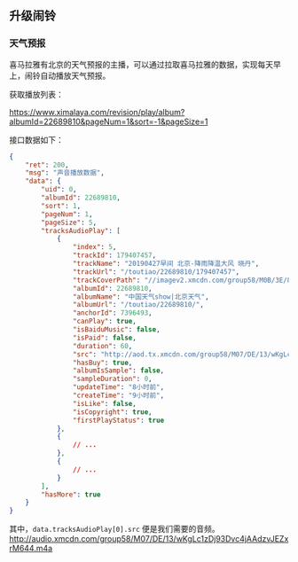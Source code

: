 ## 升级闹铃

### 天气预报
喜马拉雅有北京的天气预报的主播，可以通过拉取喜马拉雅的数据，实现每天早上，闹铃自动播放天气预报。

获取播放列表：

https://www.ximalaya.com/revision/play/album?albumId=22689810&pageNum=1&sort=-1&pageSize=1


接口数据如下：

```JSON
{
    "ret": 200,
    "msg": "声音播放数据",
    "data": {
        "uid": 0,
        "albumId": 22689810,
        "sort": 1,
        "pageNum": 1,
        "pageSize": 5,
        "tracksAudioPlay": [
            {
                "index": 5,
                "trackId": 179407457,
                "trackName": "20190427早间 北京-降雨降温大风 晓丹",
                "trackUrl": "/toutiao/22689810/179407457",
                "trackCoverPath": "//imagev2.xmcdn.com/group58/M0B/3E/85/wKgLc1yvEhvQMF_OAB79PHJwOoQ209.jpg",
                "albumId": 22689810,
                "albumName": "中国天气show|北京天气",
                "albumUrl": "/toutiao/22689810/",
                "anchorId": 7396493,
                "canPlay": true,
                "isBaiduMusic": false,
                "isPaid": false,
                "duration": 60,
                "src": "http://aod.tx.xmcdn.com/group58/M07/DE/13/wKgLc1zDj93Dvc4jAAdzvJEZxrM644.m4a",
                "hasBuy": true,
                "albumIsSample": false,
                "sampleDuration": 0,
                "updateTime": "8小时前",
                "createTime": "9小时前",
                "isLike": false,
                "isCopyright": true,
                "firstPlayStatus": true
            },
            {
                // ...
            },
            {
                // ...
            }
        ],
        "hasMore": true
    }
}
```

其中，`data.tracksAudioPlay[0].src` 便是我们需要的音频。
http://audio.xmcdn.com/group58/M07/DE/13/wKgLc1zDj93Dvc4jAAdzvJEZxrM644.m4a

